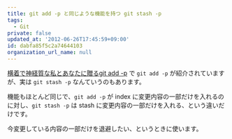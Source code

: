 ```yaml
---
title: git add -p と同じような機能を持つ git stash -p
tags:
  - Git
private: false
updated_at: '2012-06-26T17:45:59+09:00'
id: dabfa85f5c2a74644103
organization_url_name: null
---
```

[横着で神経質な私とあなたに贈るgit add -p](http://qiita.com/items/1abf08bca4ce51db4775) で `git add -p` が紹介されていますが、実は `git stash -p` なんていうのもあります。

機能もほとんど同じで、`git add -p` が index に変更内容の一部だけを入れるのに対し、`git stash -p` は stash に変更内容の一部だけを入れる、という違いだけです。

今変更している内容の一部だけを退避したい、というときに使います。
